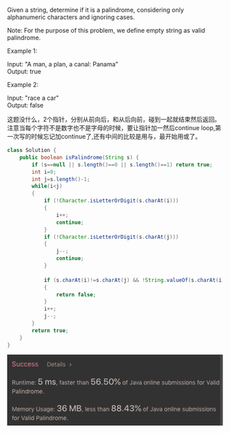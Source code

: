 Given a string, determine if it is a palindrome, considering only alphanumeric characters and ignoring cases.

Note: For the purpose of this problem, we define empty string as valid palindrome.

Example 1:

Input: "A man, a plan, a canal: Panama"<br>
Output: true<br>

Example 2:

Input: "race a car"<br>
Output: false

这题没什么，2个指针，分别从前向后，和从后向前，碰到一起就结束然后返回。注意当每个字符不是数字也不是字母的时候，要让指针加一然后continue loop,第一次写的时候忘记加continue了,还有中间的比较是用与，最开始用或了。

```java
class Solution {
    public boolean isPalindrome(String s) {
        if (s==null || s.length()==0 || s.length()==1) return true;
        int i=0;
        int j=s.length()-1;
        while(i<j)
        {
            if (!Character.isLetterOrDigit(s.charAt(i))) 
            {
                i++;
                continue;
            }
            if (!Character.isLetterOrDigit(s.charAt(j)))
            {
                j--;
                continue;
            }
            
            if (s.charAt(i)!=s.charAt(j) && !String.valueOf(s.charAt(i)).toLowerCase().equals(String.valueOf(s.charAt(j)).toLowerCase()))
            {
                return false;
            }
            i++;
            j--;
        }
        return true;
    }
}
```

![GitHub Logo](/image/125.png)
